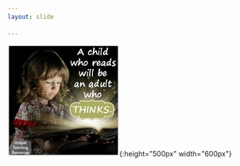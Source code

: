 ```yaml
---
layout: slide

---
```

![](./images/003_children.jpg 'how does it come'){:height="500px" width="600px"}
